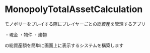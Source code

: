 # MonopolyTotalAssetCalculation
モノポリーをプレイする際にプレイヤーごとの総資産を管理するアプリ

・現金
・物件
・建物

の総資産額を簡単に画面上に表示するシステムを構築します
